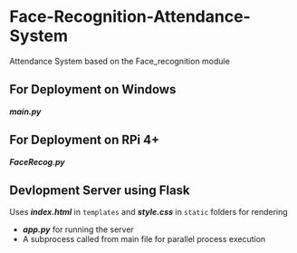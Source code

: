 # Face-Recognition-Attendance-System
Attendance System based on the Face_recognition module 

## For Deployment on Windows
***main.py***

## For Deployment on RPi 4+
***FaceRecog.py***

## Devlopment Server using Flask

Uses ***index.html*** in `templates` and ***style.css*** in `static` folders for rendering
- ***app.py*** for running the server
- A subprocess called from main file for parallel process execution
